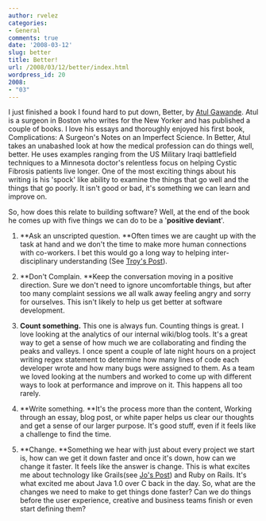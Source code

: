 ```yaml
---
author: rvelez
categories:
- General
comments: true
date: '2008-03-12'
slug: better
title: Better!
url: /2008/03/12/better/index.html
wordpress_id: 20
2008:
- "03"
---
```



I just finished a book I found hard to put down, Better, by [Atul Gawande](http://gawande.com/). Atul is a surgeon in Boston who writes for the New Yorker and has published a couple of books. I love his essays and thoroughly enjoyed his first book, Complications: A Surgeon's Notes on an Imperfect Science. In Better, Atul takes an unabashed look at how the medical profession can do things well, better. He uses examples ranging from the US Military Iraqi battlefield techniques to a Minnesota doctor's relentless focus on helping Cystic Fibrosis patients live longer. One of the most exciting things about his writing is his 'spock' like ability to examine the things that go well and the things that go poorly. It isn't good or bad, it's something we can learn and improve on.

 

So, how does this relate to building software? Well, at the end of the book he comes up with five things we can do to be a '**positive deviant**'.

 

  
  1. **Ask an unscripted question. **Often times we are caught up with the task at hand and we don't the time to make more human connections with co-workers. I bet this would go a long way to helping inter-disciplinary understanding (See [Troy's Post](http://technology.avenuea-razorfish.com/2008/03/01/fading-the-techcreative-line/)).
   
  2. **Don't Complain. **Keep the conversation moving in a positive direction. Sure we don't need to ignore uncomfortable things, but after too many complaint sessions we all walk away feeling angry and sorry for ourselves. This isn't likely to help us get better at software development.
   
  3. **Count something.** This one is always fun. Counting things is great. I love looking at the analytics of our internal wiki/blog tools. It's a great way to get a sense of how much we are collaborating and finding the peaks and valleys. I once spent a couple of late night hours on a project writing regex statement to determine how many lines of code each developer wrote and how many bugs were assigned to them. As a team we loved looking at the numbers and worked to come up with different ways to look at performance and improve on it. This happens all too rarely.
   
  4. **Write something. **It's the process more than the content, Working through an essay, blog post, or white paper helps us clear our thoughts and get a sense of our larger purpose. It's good stuff, even if it feels like a challenge to find the time.
   
  5. **Change. **Something we hear with just about every project we start is, how can we get it down faster and once it's down, how can we change it faster. It feels like the answer is change. This is what excites me about technology like Grails(see [Jo's Post](http://technology.avenuea-razorfish.com/2008/03/07/introducing-grails/)) and Ruby on Rails. It's what excited me about Java 1.0 over C back in the day. So, what are the changes we need to make to get things done faster? Can we do things before the user experience, creative and business teams finish or even start defining them? 
